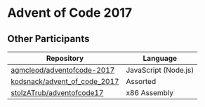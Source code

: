 # Advent of Code 2017

## Other Participants

| Repository                                                                      | Language             |
| ------------------------------------------------------------------------------- | -------------------- |
| [agmcleod/adventofcode-2017](https://github.com/agmcleod/adventofcode-2017)     | JavaScript (Node.js) |
| [kodsnack/advent_of_code_2017](https://github.com/kodsnack/advent_of_code_2017) | Assorted             |
| [stolzATrub/adventofcode17](https://github.com/stolzATrub/adventofcode17)       | x86 Assembly         |
